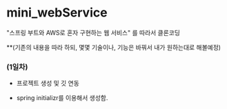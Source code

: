 # mini_webService
"스프링 부트와 AWS로 혼자 구현하는 웹 서비스" 를 따라서 클론코딩

**(기존의 내용을 따라 하되, 몇몇 기술이나, 기능은 바꿔서 내가 원하는대로 해볼예정)

### (1일차)

- 프로젝트 생성 및 깃 연동

- spring initializr를 이용해서 생성함.

